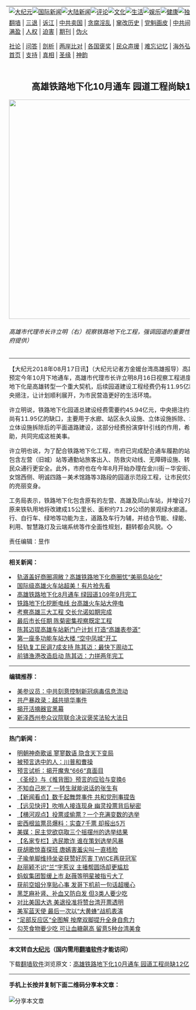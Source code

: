 <a name="1" id="1" target="_blank"></a><span id="1"></span>
<table align=center border="0"><tr><td colspan="2" VALIGN=TOP><a href="https://github.com/hbqntu3882/djy/blob/master/gb/nsc413.md#1"><img src="https://raw.githubusercontent.com/hbqntu3882/www/master/t/djy/1.jpg" title="大纪元"></a><a href="https://github.com/hbqntu3882/djy/blob/master/gb/n24hr.md#1"><img src="https://raw.githubusercontent.com/hbqntu3882/www/master/t/djy/3.jpg" title="国际新闻"></a><a href="https://github.com/hbqntu3882/djy/blob/master/gb/nsc413.md#1"><img src="https://raw.githubusercontent.com/hbqntu3882/www/master/t/djy/4.jpg" title="大陆新闻"></a><a href="https://github.com/hbqntu3882/djy/blob/master/gb/news392.md#1"><img src="https://raw.githubusercontent.com/hbqntu3882/www/master/t/djy/5.jpg" title="评论"></a><a href="https://github.com/hbqntu3882/djy/blob/master/gb/news2007.md#1"><img src="https://raw.githubusercontent.com/hbqntu3882/www/master/t/djy/6.jpg" title="文化"></a><a href="https://github.com/hbqntu3882/djy/blob/master/gb/news2008.md#1"><img src="https://raw.githubusercontent.com/hbqntu3882/www/master/t/djy/7.jpg" title="生活"></a><a href="https://github.com/hbqntu3882/djy/blob/master/gb/ncyule.md#1"><img src="https://raw.githubusercontent.com/hbqntu3882/www/master/t/djy/8.jpg" title="娱乐"></a><a href="https://github.com/hbqntu3882/djy/blob/master/gb/nsc1002.md#1"><img src="https://raw.githubusercontent.com/hbqntu3882/www/master/t/djy/9.jpg" title="健康"><a href="https://github.com/hbqntu3882/djy/blob/master/gb/nf6092.md#1"><img src="https://raw.githubusercontent.com/hbqntu3882/www/master/t/djy/10a.jpg" title="独家"></a><a href="https://github.com/hbqntu3882/djy/blob/master/gb/nf4514.md#1"><img src="https://raw.githubusercontent.com/hbqntu3882/www/master/t/djy/12a.jpg" title="头条"></a></td></tr>
<tr><td colspan="2" VALIGN=TOP><a target="_blank" href="https://github.com/hbqntu3882/www/blob/master/README.md?zsrh#1">翻墙</a> | <a target="_blank" href="https://github.com/hbqntu3882/djy/blob/master/gb/nf5657.md#1">三退</a> | <a target="_blank" href="https://github.com/hbqntu3882/djy/blob/master/gb/nf6124.md#1">诉江</a> | <a target="_blank" href="https://github.com/hbqntu3882/djy/blob/master/gb/nf1176117.md#1">中共卖国</a> | <a target="_blank" href="https://github.com/hbqntu3882/djy/blob/master/gb/nf5773.md#1">贪腐淫乱</a> | <a target="_blank" href="https://github.com/hbqntu3882/djy/blob/master/gb/nf1176115.md#1">窜改历史</a> | <a target="_blank" href="https://github.com/hbqntu3882/djy/blob/master/gb/nf1176107.md#1">党魁画皮</a> | <a target="_blank" href="https://github.com/hbqntu3882/djy/blob/master/gb/nf1320400.md#1">中共间谍</a> | <a target="_blank" href="https://github.com/hbqntu3882/djy/blob/master/gb/nf1176114.md#1">破坏传统</a> | <a target="_blank" href="https://github.com/hbqntu3882/ntdtv/blob/master/gb/prog447_1.md#1">恶贯满盈</a> | <a target="_blank" href="https://github.com/hbqntu3882/djy/blob/master/gb/ncid278.md#1">人权</a> | <a target="_blank" href="https://github.com/hbqntu3882/djy/blob/master/gb/nf1176111.md#1">迫害</a> | <a target="_blank" href="https://gitlab.com/szzdlab/mh-qikan/blob/master/README.md#1">期刊</a> | <a target="_blank" href="https://github.com/hbqntu3882/djy/blob/master/gb/nf5562.md#1">伪火</a></p><p><a target="_blank" href="https://github.com/hbqntu3882/djy/blob/master/gb/9p.md#1">社论</a> | <a target="_blank" href="https://github.com/hbqntu3882/djy/blob/master/gb/nf4378.md#1">问答</a> | <a target="_blank" href="https://github.com/hbqntu3882/djy/blob/master/gb/nf5792.md#1">剖析</a> | <a target="_blank" href="https://github.com/hbqntu3882/djy/blob/master/gb/nf5735.md#1">两岸比对</a> | <a target="_blank" href="https://github.com/hbqntu3882/djy/blob/master/gb/nf6119.md#1">各国褒奖</a> | <a target="_blank" href="https://github.com/hbqntu3882/djy/blob/master/gb/nf6120.md#1">民众声援</a> | <a target="_blank" href="https://github.com/hbqntu3882/djy/blob/master/gb/nf1188594.md#1">难忘记忆</a> | <a target="_blank" href="https://github.com/hbqntu3882/djy/blob/master/gb/nf3180.md#1">海外弘传</a> | <a target="_blank" href="https://github.com/hbqntu3882/djy/blob/master/gb/nf5410.md#1">万人上访</a> | <a target="_blank" href="https://github.com/hbqntu3882/www/blob/master/README.md?zsrh#1">平台首页</a> | <a target="_blank" href="https://github.com/hbqntu3882/djy/blob/master/gb/nf4386.md#1">支持</a> | <a target="_blank" href="https://github.com/hbqntu3882/djy/blob/master/gb/nf4389.md#1">真相</a> | <a target="_blank" href="https://github.com/hbqntu3882/djy/blob/master/gb/nf5790.md#1">圣缘</a> | <a target="_blank" href="https://github.com/hbqntu3882/djy/blob/master/gb/nf4786.md#1">神韵</a></td></tr>
<tr><td VALIGN=TOP width="626"><h2 align=center>高雄铁路地下化10月通车 园道工程尚缺12亿</h2>
<img width="600" src="https://i.epochtimes.com/assets/uploads/2018/08/c6ed71482a5ceb1c054e82a241f31255-600x400.jpg" />
<h6>高雄市代理市长许立明（右）视察铁路地下化工程，强调园道的重要性。 （高雄市政府提供）
</h6>
<hr>
<p>【大纪元2018年08月17日讯】（大纪元记者方金媛台湾高雄报导）高雄<ahref="https://github.com/hbqntu3882/djy/blob/master/gb/tag/%E9%93%81%E8%B7%AF%E5%9C%B0%E4%B8%8B%E5%8C%96.md#1">铁路地下化</a>预定今年10月下地<ahref="https://github.com/hbqntu3882/djy/blob/master/gb/tag/%E9%80%9A%E8%BD%A6.md#1">通车</a>，高雄市代理市长许立明8月16日视察工程进度时表示，铁路地下化是高雄转型一个重大契机，后续园道建设工程经费仍有11.95亿缺口，希望中央挹注，让计划顺利展开，为市民营造更好的生活环境。</p>
<p>许立明说，<ahref="https://github.com/hbqntu3882/djy/blob/master/gb/tag/%E9%93%81%E8%B7%AF%E5%9C%B0%E4%B8%8B%E5%8C%96.md#1">铁路地下化</a>园道总建设经费需要约45.94亿元，中央挹注约34亿元，目前尚有11.95亿的缺口，主要用于水廊、站区永久设施、立体设施拆除、地下道填平及立体设施拆除后的平面道路建设，这部分经费扮演穿针引线的作用，希望中央提供补助，共同完成这桩美事。</p>
<p>许立明也说，为了配合铁路地下化工程，市府已完成配合<ahref="https://github.com/hbqntu3882/djy/blob/master/gb/tag/%E9%80%9A%E8%BD%A6.md#1">通车</a>履勘的站区工程，主要包含左营（旧城）站等通勤站旅客出入、防救灾动线、无障碍设施、转乘设施等，让民众通行更安全。此外，市府也在今年8月开始办理在金川街－华安街、平等路－妇女馆西侧、明诚四路－美术馆路等3路段的园道示范段工程，让市民优先感受新高雄的亮丽变身。</p>
<p>工务局表示，铁路地下化包含原有的左营、高雄及凤山<ahref="https://github.com/hbqntu3882/djy/blob/master/gb/tag/%E8%BD%A6%E7%AB%99.md#1">车站</a>，并增设7处通勤车站；原来铁轨用地将改建成15公里长、面积约71.29公顷的景观绿水<ahref="https://github.com/hbqntu3882/djy/blob/master/gb/tag/%E5%BB%8A%E9%81%93.md#1">廊道</a>。园道规划以人行、自行车、绿地等功能为主，道路及车行为辅，并结合节能、绿能、水资源循环再利用、智慧路灯及云端系统等作全面性规划，翻转都会风貌。◇</p>
<p>责任编辑：昱作</p>

<hr>


<strong>相关新闻：</strong>
<li><a href="https://github.com/hbqntu3882/djy/blob/master/gb/17/7/26/n9465567.md#1">轨道盖好商圈凋敝？高雄铁路地下化商圈忧“美丽岛站化”</a></li>
<li><a href="https://github.com/hbqntu3882/djy/blob/master/gb/17/12/5/n9927377.md#1">国际级高雄火车站超美！有片抢先看</a></li>
<li><a href="https://github.com/hbqntu3882/djy/blob/master/gb/18/2/12/n10137445.md#1">高雄铁路地下化8月通车 绿园道109年9月完工</a></li>
<li><a href="https://github.com/hbqntu3882/djy/blob/master/gb/18/3/28/n10255763.md#1">铁路地下化挖断电线 台高雄火车站大停电</a></li>
<li><a href="https://github.com/hbqntu3882/djy/blob/master/gb/18/4/9/n10288304.md#1">考察高雄三大工程 交长允诺如期完成</a></li>
<li><a href="https://github.com/hbqntu3882/djy/blob/master/gb/18/4/16/n10307451.md#1">最后市长任期 陈菊密集视察既定工程</a></li>
<li><a href="https://github.com/hbqntu3882/djy/blob/master/gb/18/7/6/n10542253.md#1">陈其迈提高雄车站新门户计划 打造“高雄表参道”</a></li>
<li><a href="https://github.com/hbqntu3882/djy/blob/master/gb/20/11/8/n12533739.md#1">第一座多功能车站大楼 “空中凤城”开工</a></li>
<li><a href="https://github.com/hbqntu3882/djy/blob/master/gb/20/11/8/n12533519.md#1">轻轨复工民调7成支持 陈其迈：最快下周动工</a></li>
<li><a href="https://github.com/hbqntu3882/djy/blob/master/gb/20/11/6/n12530491.md#1">前镇渔港改造启动 陈其迈：力拼两年完工</a></li>
<hr>


<strong>编辑推荐：</strong>
<li><a href="https://github.com/onzhi266/djy/blob/master/gb/20/2/22/n11887949.md#1">美参议员：中共刻意控制新冠病毒信息流动</a></li>
<li><a href="https://github.com/tsiac2612/djy/blob/master/gb/19/5/1/n11226848.md#1" target="_blank">共产暴政录：越共排华事件</a></li><li><a href="https://github.com/hbqntu3882/djy/blob/master/gb/10/4/19/n2881569.md?dfh#1" target="_blank">揭开活摘器官黑幕</a></li><li><a href="https://github.com/tsiac2612/djy/blob/master/gb/19/5/9/n11245885.md#1" target="_blank">新泽西州参众议院联合决议褒奖法轮大法日</a></li>
<hr>

<strong>热门新闻：</strong>
<li><a href="https://github.com/tbcozw3316/djy/blob/master/gb/20/9/3/n12378228.md#1">明朝神奇歌谣 寥寥数语 隐含天下变局</a></li>
<li><a href="https://github.com/tbcozw3316/djy/blob/master/gb/20/11/4/n12523568.md#1">被预言选中的人：川普和曹操</a></li>
<li><a href="https://github.com/tbcozw3316/djy/blob/master/gb/20/10/31/n12515858.md#1">预言试析：揭开魔鬼“666”真面目</a></li>
<li><a href="https://github.com/tbcozw3316/djy/blob/master/gb/20/9/30/n12442866.md#1">《圣经》与《推背图》预言的应验与变换6</a></li>
<li><a href="https://github.com/tbcozw3316/djy/blob/master/gb/20/10/20/n12488670.md#1">不知自己死了 一转生就能说话的张生有</a></li>
<li><a href="https://github.com/tbcozw3316/djy/blob/master/gb/20/11/6/n12531323.md#1">【新闻看点】数千起舞弊事件 共和党刑事提告</a></li>
<li><a href="https://github.com/tbcozw3316/djy/blob/master/gb/20/11/7/n12531464.md#1">【远见快评】吹哨人接连现身 幽灵投票背后秘密</a></li>
<li><a href="https://github.com/tbcozw3316/djy/blob/master/gb/20/11/7/n12531406.md#1">【横河观点】投票或偷票？一个充满变数的选举</a></li>
<li><a href="https://github.com/tbcozw3316/djy/blob/master/gb/20/11/5/n12528082.md#1">密西根监票员爆料：实查7千票 却报出5万</a></li>
<li><a href="https://github.com/tbcozw3316/djy/blob/master/gb/20/11/5/n12526226.md#1">美媒：民主党欲窃取三个摇摆州的选举结果</a></li>
<li><a href="https://github.com/tbcozw3316/djy/blob/master/gb/20/10/14/n12475476.md#1">【名家专栏】选民欺诈 谁在策划选举风暴</a></li>
<li><a href="https://github.com/tbcozw3316/djy/blob/master/gb/20/11/4/n12525654.md#1">获胡歌惊喜探班 唐嫣害羞尖叫一直捂脸</a></li>
<li><a href="https://github.com/tbcozw3316/djy/blob/master/gb/20/11/6/n12529759.md#1">子瑜单脚维持坐姿获赞好厉害 TWICE再获冠军</a></li>
<li><a href="https://github.com/tbcozw3316/djy/blob/master/gb/20/11/4/n12525868.md#1">赵丽颖不识“兰”字惹议 主播帮圆场却更尴尬</a></li>
<li><a href="https://github.com/tbcozw3316/djy/blob/master/gb/20/11/5/n12526176.md#1">蚂蚁集团暂缓上市 赵薇等明星被指亏大了</a></li>
<li><a href="https://github.com/tbcozw3316/djy/blob/master/gb/20/11/5/n12528285.md#1">获前空姐分享贴心事 发哥下机前一句话超暖心</a></li>
<li><a href="https://github.com/tbcozw3316/djy/blob/master/gb/20/11/4/n12525454.md#1">黑芝麻补肾、补血又防白发 但3类人要少吃</a></li>
<li><a href="https://github.com/tbcozw3316/djy/blob/master/gb/20/11/6/n12529168.md#1">对比美国大选 美退役准将赞台湾开票透明</a></li>
<li><a href="https://github.com/tbcozw3316/djy/blob/master/gb/20/11/6/n12529571.md#1">美军蓝天使 最后一次以“大黄蜂”战机表演</a></li>
<li><a href="https://github.com/tbcozw3316/djy/blob/master/gb/20/11/4/n12525463.md#1">“足部反应区”全图解 按摩双脚提升全身自愈力</a></li>
<li><a href="https://github.com/tbcozw3316/djy/blob/master/gb/20/11/6/n12530506.md#1">勾芡食物要少吃 可让血糖飙高 留意5种台湾美食</a></li>
<hr>

<strong>本文转自<a href="https://www.epochtimes.com">大纪元</a>（国内需用<a href="https://github.com/hbqntu3882/www/blob/master/README.md#8">翻墙软件</a>才能访问）</strong><p>下载<a href="https://github.com/hbqntu3882/www/blob/master/README.md#8">翻墙软件</a>浏览原文：<a href="https://www.epochtimes.com/gb/18/8/17/n10645642.htm">高雄铁路地下化10月通车 园道工程尚缺12亿</a></p><hr>

<strong>手机上长按并复制下面二维码分享本文章：</strong><br><br><img src="https://chart.apis.google.com/chart?cht=qr&chs=240x240&choe=UTF-8&chld=M|2&chl=https://github.com/hbqntu3882/djy/blob/master/gb/18/8/17/n10645642.md%231" title="分享本文章"></td><td VALIGN=TOP><a href="https://github.com/hbqntu3882/djy/blob/master/gb/16/1/21/n4622075.md?dfh#1" target="_blank"><img src="https://raw.githubusercontent.com/hbqntu3882/djy/master/gb/300/wei-f1.jpg" title="中共的伪火骗局"  alt="中共的伪火骗局"></a><br><a href="https://github.com/hbqntu3882/www/blob/master/README.md?dfh#9" target="_blank"><img src="https://raw.githubusercontent.com/hbqntu3882/djy/master/gb/300/yong-h.jpg" title="永恒的见证"  alt="永恒的见证"></a><br><a href="https://github.com/hbqntu3882/djy/blob/master/gb/13/9/29/n3974789.md?dfh#1" target="_blank"><img src="https://raw.githubusercontent.com/hbqntu3882/djy/master/gb/300/shang-lnz.jpg" title="善良女子被中共投男牢"  alt="善良女子被中共投男牢"></a><br><a href="https://github.com/hbqntu3882/djy/blob/master/gb/16/3/16/n4663449.md?dfh#1" target="_blank"><img src="https://raw.githubusercontent.com/hbqntu3882/djy/master/gb/300/huo-z3.jpg" title="警卫目击活摘器官"  alt="警卫目击活摘器官"></a><br><a href="https://github.com/hbqntu3882/djy/blob/master/gb/16/8/7/n8177641.md?dfh#1" target="_blank"><img src="https://raw.githubusercontent.com/hbqntu3882/djy/master/gb/300/huo-z4.jpg" title="证人描述活摘恐怖"  alt="证人描述活摘恐怖"></a><br><a href="https://github.com/hbqntu3882/djy/blob/master/gb/10/4/19/n2881569.md?dfh#1" target="_blank"><img src="https://raw.githubusercontent.com/hbqntu3882/djy/master/gb/300/huo-z1.jpg" title="揭开活摘器官黑幕"  alt="揭开活摘器官黑幕"></a><br><a href="https://github.com/hbqntu3882/djy/blob/master/gb/10/11/7/n3077476.md?dfh#1" target="_blank"><img src="https://raw.githubusercontent.com/hbqntu3882/djy/master/gb/300/ma-ks.jpg" title="马克思的成魔之路"  alt="马克思的成魔之路"></a><br><a href="https://github.com/hbqntu3882/djy/blob/master/gb/14/6/9/n4173977.md?dfh#1" target="_blank"><img src="https://raw.githubusercontent.com/hbqntu3882/djy/master/gb/300/chang-zs.jpg" title="藏字石 蕴天机"  alt="藏字石 蕴天机"></a><br><a href="https://github.com/hbqntu3882/djy/blob/master/gb/18/5/10/n10381511.md?dfh#1" target="_blank"><img src="https://raw.githubusercontent.com/hbqntu3882/djy/master/gb/300/st1.jpg" title="关注3亿人三退"  alt="关注3亿人三退"></a><br><a href="https://github.com/hbqntu3882/djy/blob/master/gb/18/3/21/n10237682.md?dfh#1" target="_blank"><img src="https://raw.githubusercontent.com/hbqntu3882/djy/master/gb/300/jie-t.jpg" title="解体中共复兴中华"  alt="解体中共复兴中华"></a><br><a href="https://github.com/hbqntu3882/djy/blob/master/gb/9/2/9/n2422991.md?dfh#1" target="_blank"><img src="https://raw.githubusercontent.com/hbqntu3882/djy/master/gb/300/gao-zs.jpg" title="中共迫害良心律师"  alt="中共迫害良心律师"></a><br><a href="https://github.com/hbqntu3882/djy/blob/master/gb/18/12/9/n10900044.md?dfh#1" target="_blank"><img src="https://raw.githubusercontent.com/hbqntu3882/djy/master/gb/300/sj1.jpg" title="303万人举报江泽民"  alt="303万人举报江泽民"></a><br><a href="https://github.com/hbqntu3882/djy/blob/master/gb/18/8/28/n10672014.md?dfh#1" target="_blank"><img src="https://raw.githubusercontent.com/hbqntu3882/djy/master/gb/300/sj2.jpg" title="这些官员为何起诉江泽民"  alt="这些官员为何起诉江泽民"></a><br><a href="https://github.com/hbqntu3882/djy/blob/master/gb/8/12/18/n2367165.md?dfh#1" target="_blank"><img src="https://raw.githubusercontent.com/hbqntu3882/djy/master/gb/300/liangan.jpg" title="海峡两岸的强烈对比"  alt="海峡两岸的强烈对比"></a><br><a href="https://github.com/hbqntu3882/djy/blob/master/gb/15/12/10/n4593139.md?dfh#1" target="_blank"><img src="https://raw.githubusercontent.com/hbqntu3882/djy/master/gb/300/jia-ndzl.jpg" title="加拿大总理的贺信"  alt="加拿大总理的贺信"></a><br><a href="https://github.com/hbqntu3882/djy/blob/master/gb/11/6/17/n3289382.md?dfh#1" target="_blank"><img src="https://raw.githubusercontent.com/hbqntu3882/djy/master/gb/300/xiao-wd.jpg" title="探寻真相兼听则明"  alt="探寻真相兼听则明"></a><br><a href="https://github.com/hbqntu3882/djy/blob/master/gb/18/10/27/n10812623.md?dfh#1" target="_blank"><img src="https://raw.githubusercontent.com/hbqntu3882/djy/master/gb/300/yindu.jpg" title="印度媒体报道东方"  alt="印度媒体报道东方"></a><br><a href="https://github.com/hbqntu3882/djy/blob/master/gb/18/6/9/n10469652.md?dfh#1" target="_blank"><img src="https://raw.githubusercontent.com/hbqntu3882/djy/master/gb/300/xie-j.jpg" title="不一样的海外校园"  alt="不一样的海外校园"></a><br><a href="https://github.com/hbqntu3882/djy/blob/master/gb/7/4/5/n1669415.md?dfh#1" target="_blank"><img src="https://raw.githubusercontent.com/hbqntu3882/djy/master/gb/300/li-up.jpg" title="从大师到徒弟的传奇"  alt="从大师到徒弟的传奇"></a><br><a href="https://github.com/hbqntu3882/djy/blob/master/gb/17/5/26/n9191512.md?dfh#1" target="_blank"><img src="https://raw.githubusercontent.com/hbqntu3882/djy/master/gb/300/zfl2.jpg" title="亿万人与东方一本奇书"  alt="亿万人与东方一本奇书"></a><br><a href="https://github.com/hbqntu3882/djy/blob/master/gb/13/11/27/n4020290.md?dfh#1" target="_blank"><img src="https://raw.githubusercontent.com/hbqntu3882/djy/master/gb/300/zhen-h.jpg" title="大陆见不到的震撼场面"  alt="大陆见不到的震撼场面"></a><br><a href="https://github.com/hbqntu3882/djy/blob/master/gb/15/7/17/n4482910.md?dfh#1" target="_blank"><img src="https://raw.githubusercontent.com/hbqntu3882/djy/master/gb/300/dalu-sk.jpg" title="人心向善 大陆当初盛况"  alt="人心向善 大陆当初盛况"></a><br><a href="https://github.com/hbqntu3882/djy/blob/master/gb/19/1/5/n10955468.md?dfh#1" target="_blank"><img src="https://raw.githubusercontent.com/hbqntu3882/djy/master/gb/300/zfl1.jpg" title="追寻真理 这书讲什么"  alt="追寻真理 这书讲什么"></a><br><a href="https://github.com/hbqntu3882/www/blob/master/README.md?dfh#1" target="_blank"><img src="https://raw.githubusercontent.com/hbqntu3882/djy/master/gb/300/fq1.jpg" title="下载免费翻墙软件"  alt="下载免费翻墙软件"></a><br></td></tr></table>
